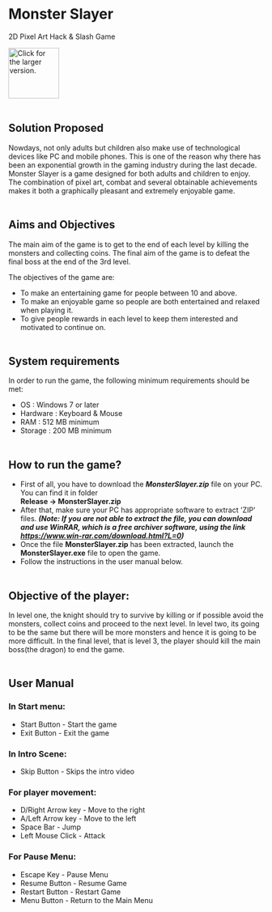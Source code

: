 # Monster Slayer
2D Pixel Art Hack & Slash Game

<a href="https://drive.google.com/uc?export=view&id=11QUJ-sQn37Woztnb9NsbROgI-v56swwB"><img src="https://drive.google.com/uc?export=view&id=11QUJ-sQn37Woztnb9NsbROgI-v56swwB" style="width: 100px; max-width: 30%; height: auto" title="Click for the larger version." /></a><br><br>

## **Solution Proposed**
Nowdays, not only adults but children also make use of technological devices like PC and mobile phones. This is one of the reason why there has been an exponential growth in the gaming industry during the last decade. Monster Slayer is a game designed for both adults and children to enjoy. The combination of pixel art, combat and several obtainable achievements makes it both a graphically pleasant and extremely enjoyable game.<br><br>


## **Aims and Objectives**
The main aim of the game is to get to the end of each level by killing the monsters and collecting coins. The final aim of the game is to defeat the final boss at the end of the 3rd level.

The objectives of the game are:

- To make an entertaining game for people between 10 and above.
- To make an enjoyable game so people are both entertained and relaxed when playing it.
- To give people rewards in each level to keep them interested and motivated to continue on.<br><br>
  

## **System requirements**
In order to run the game, the following minimum requirements should be met:
- OS       : Windows 7 or later
- Hardware : Keyboard & Mouse
- RAM      : 512 MB minimum
- Storage  : 200 MB minimum<br><br>


## **How to run the game?**
- First of all, you have to download the ***MonsterSlayer.zip*** file on your PC. You can find it in folder <br>**Release -> MonsterSlayer.zip**
- After that, make sure your PC has appropriate software to extract 'ZIP' files. ***(Note: If you are not able to extract the file, you can download and use WinRAR, which is a free archiver software, using the link https://www.win-rar.com/download.html?L=0)***
- Once the file **MonsterSlayer.zip** has been extracted, launch the **MonsterSlayer.exe** file to open the game.
- Follow the instructions in the user manual below.<br><br>


## **Objective of the player:**
In level one, the knight should try to survive by killing or if possible avoid the monsters, collect coins and proceed to the next level. In level two, its going to be the same but there will be more monsters and hence it is going to be more difficult. In the final level, that is level 3, the player should kill the main boss(the dragon) to end the game.<br><br>


## **User Manual**
### **In Start menu:**
- Start Button - Start the game
- Exit Button - Exit the game

### **In Intro Scene:**
- Skip Button - Skips the intro video
  
### **For player movement:**
- D/Right Arrow key - Move to the right
- A/Left Arrow key - Move to the left
- Space Bar - Jump
- Left Mouse Click - Attack
  
### **For Pause Menu:**
- Escape Key - Pause Menu
- Resume Button - Resume Game
- Restart Button - Restart Game
- Menu Button - Return to the Main Menu
